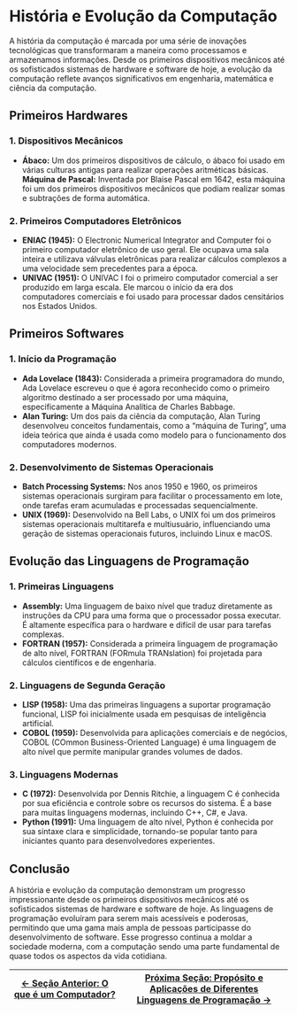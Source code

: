 # História e Evolução da Computação

A história da computação é marcada por uma série de inovações tecnológicas que transformaram a maneira como processamos e armazenamos informações. Desde os primeiros dispositivos mecânicos até os sofisticados sistemas de hardware e software de hoje, a evolução da computação reflete avanços significativos em engenharia, matemática e ciência da computação.

## Primeiros Hardwares

### 1. Dispositivos Mecânicos
- **Ábaco:** Um dos primeiros dispositivos de cálculo, o ábaco foi usado em várias culturas antigas para realizar operações aritméticas básicas.
**Máquina de Pascal:** Inventada por Blaise Pascal em 1642, esta máquina foi um dos primeiros dispositivos mecânicos que podiam realizar somas e subtrações de forma automática.

### 2. Primeiros Computadores Eletrônicos
- **ENIAC (1945):** O Electronic Numerical Integrator and Computer foi o primeiro computador eletrônico de uso geral. Ele ocupava uma sala inteira e utilizava válvulas eletrônicas para realizar cálculos complexos a uma velocidade sem precedentes para a época.
- **UNIVAC (1951):** O UNIVAC I foi o primeiro computador comercial a ser produzido em larga escala. Ele marcou o início da era dos computadores comerciais e foi usado para processar dados censitários nos Estados Unidos.

## Primeiros Softwares

### 1. Início da Programação
- **Ada Lovelace (1843):** Considerada a primeira programadora do mundo, Ada Lovelace escreveu o que é agora reconhecido como o primeiro algoritmo destinado a ser processado por uma máquina, especificamente a Máquina Analítica de Charles Babbage.
- **Alan Turing:** Um dos pais da ciência da computação, Alan Turing desenvolveu conceitos fundamentais, como a “máquina de Turing”, uma ideia teórica que ainda é usada como modelo para o funcionamento dos computadores modernos.

### 2. Desenvolvimento de Sistemas Operacionais
- **Batch Processing Systems:** Nos anos 1950 e 1960, os primeiros sistemas operacionais surgiram para facilitar o processamento em lote, onde tarefas eram acumuladas e processadas sequencialmente.
- **UNIX (1969):** Desenvolvido na Bell Labs, o UNIX foi um dos primeiros sistemas operacionais multitarefa e multiusuário, influenciando uma geração de sistemas operacionais futuros, incluindo Linux e macOS.

## Evolução das Linguagens de Programação

### 1. Primeiras Linguagens
- **Assembly:** Uma linguagem de baixo nível que traduz diretamente as instruções da CPU para uma forma que o processador possa executar. É altamente específica para o hardware e difícil de usar para tarefas complexas.
- **FORTRAN (1957):** Considerada a primeira linguagem de programação de alto nível, FORTRAN (FORmula TRANslation) foi projetada para cálculos científicos e de engenharia.

### 2. Linguagens de Segunda Geração
- **LISP (1958):** Uma das primeiras linguagens a suportar programação funcional, LISP foi inicialmente usada em pesquisas de inteligência artificial.
- **COBOL (1959):** Desenvolvida para aplicações comerciais e de negócios, COBOL (COmmon Business-Oriented Language) é uma linguagem de alto nível que permite manipular grandes volumes de dados.

### 3. Linguagens Modernas
- **C (1972):** Desenvolvida por Dennis Ritchie, a linguagem C é conhecida por sua eficiência e controle sobre os recursos do sistema. É a base para muitas linguagens modernas, incluindo C++, C#, e Java.
- **Python (1991):** Uma linguagem de alto nível, Python é conhecida por sua sintaxe clara e simplicidade, tornando-se popular tanto para iniciantes quanto para desenvolvedores experientes.

## Conclusão

A história e evolução da computação demonstram um progresso impressionante desde os primeiros dispositivos mecânicos até os sofisticados sistemas de hardware e software de hoje. As linguagens de programação evoluíram para serem mais acessíveis e poderosas, permitindo que uma gama mais ampla de pessoas participasse do desenvolvimento de software. Esse progresso continua a moldar a sociedade moderna, com a computação sendo uma parte fundamental de quase todos os aspectos da vida cotidiana.

| [← Seção Anterior: O que é um Computador?]() | [Próxima Seção: Propósito e Aplicações de Diferentes Linguagens de Programação →]() |
|---------------------------|------------------------------------------------------|